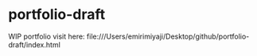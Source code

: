 # portfolio-draft
WIP portfolio visit here: file:///Users/emirimiyaji/Desktop/github/portfolio-draft/index.html

